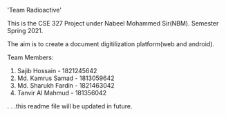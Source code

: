 'Team Radioactive'

This is the CSE 327 Project under Nabeel Mohammed Sir(NBM). Semester Spring 2021.

The aim is to create a document digitilization platform(web and android).

Team Members:
1. Sajib Hossain - 1821245642
2. Md. Kamrus Samad - 1813059642
3. Md. Sharukh Fardin - 1821463042
4. Tanvir Al Mahmud - 181356042

. . .this readme file will be updated in future.


